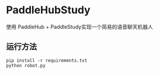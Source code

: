 # PaddleHubStudy

使用 PaddleHub + PaddleStudy实现一个简易的语音聊天机器人

## 运行方法

```shell
pip install -r requirements.txt
python robot.py
```